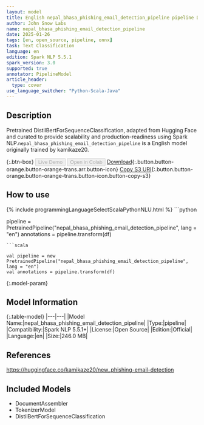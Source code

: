 ```yaml
---
layout: model
title: English nepal_bhasa_phishing_email_detection_pipeline pipeline DistilBertForSequenceClassification from kamikaze20
author: John Snow Labs
name: nepal_bhasa_phishing_email_detection_pipeline
date: 2025-01-26
tags: [en, open_source, pipeline, onnx]
task: Text Classification
language: en
edition: Spark NLP 5.5.1
spark_version: 3.0
supported: true
annotator: PipelineModel
article_header:
  type: cover
use_language_switcher: "Python-Scala-Java"
---
```


## Description

Pretrained DistilBertForSequenceClassification, adapted from Hugging Face and curated to provide scalability and production-readiness using Spark NLP.`nepal_bhasa_phishing_email_detection_pipeline` is a English model originally trained by kamikaze20.

{:.btn-box}
<button class="button button-orange" disabled>Live Demo</button>
<button class="button button-orange" disabled>Open in Colab</button>
[Download](https://s3.amazonaws.com/auxdata.johnsnowlabs.com/public/models/nepal_bhasa_phishing_email_detection_pipeline_en_5.5.1_3.0_1737929162520.zip){:.button.button-orange.button-orange-trans.arr.button-icon}
[Copy S3 URI](s3://auxdata.johnsnowlabs.com/public/models/nepal_bhasa_phishing_email_detection_pipeline_en_5.5.1_3.0_1737929162520.zip){:.button.button-orange.button-orange-trans.button-icon.button-copy-s3}

## How to use



<div class="tabs-box" markdown="1">
{% include programmingLanguageSelectScalaPythonNLU.html %}
```python

pipeline = PretrainedPipeline("nepal_bhasa_phishing_email_detection_pipeline", lang = "en")
annotations =  pipeline.transform(df)   

```
```scala

val pipeline = new PretrainedPipeline("nepal_bhasa_phishing_email_detection_pipeline", lang = "en")
val annotations = pipeline.transform(df)

```
</div>

{:.model-param}
## Model Information

{:.table-model}
|---|---|
|Model Name:|nepal_bhasa_phishing_email_detection_pipeline|
|Type:|pipeline|
|Compatibility:|Spark NLP 5.5.1+|
|License:|Open Source|
|Edition:|Official|
|Language:|en|
|Size:|246.0 MB|

## References

https://huggingface.co/kamikaze20/new_phishing-email-detection

## Included Models

- DocumentAssembler
- TokenizerModel
- DistilBertForSequenceClassification